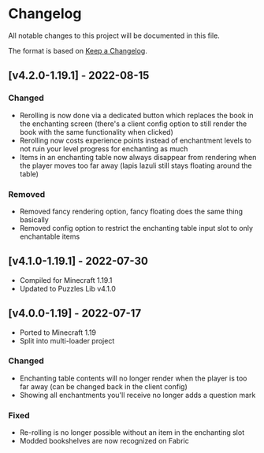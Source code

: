 # Changelog
All notable changes to this project will be documented in this file.

The format is based on [Keep a Changelog].

## [v4.2.0-1.19.1] - 2022-08-15
### Changed
- Rerolling is now done via a dedicated button which replaces the book in the enchanting screen (there's a client config option to still render the book with the same functionality when clicked)
- Rerolling now costs experience points instead of enchantment levels to not ruin your level progress for enchanting as much 
- Items in an enchanting table now always disappear from rendering when the player moves too far away (lapis lazuli still stays floating around the table)
### Removed
- Removed fancy rendering option, fancy floating does the same thing basically
- Removed config option to restrict the enchanting table input slot to only enchantable items

## [v4.1.0-1.19.1] - 2022-07-30
- Compiled for Minecraft 1.19.1
- Updated to Puzzles Lib v4.1.0

## [v4.0.0-1.19] - 2022-07-17
- Ported to Minecraft 1.19
- Split into multi-loader project
### Changed
- Enchanting table contents will no longer render when the player is too far away (can be changed back in the client config)
- Showing all enchantments you'll receive no longer adds a question mark
### Fixed
- Re-rolling is no longer possible without an item in the enchanting slot
- Modded bookshelves are now recognized on Fabric

[Keep a Changelog]: https://keepachangelog.com/en/1.0.0/

